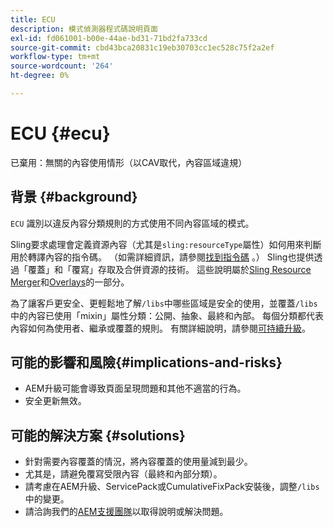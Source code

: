 ```yaml
---
title: ECU
description: 模式偵測器程式碼說明頁面
exl-id: fd061001-b00e-44ae-bd31-71bd2fa733cd
source-git-commit: cbd43bca20831c19eb30703cc1ec528c75f2a2ef
workflow-type: tm+mt
source-wordcount: '264'
ht-degree: 0%

---
```


# ECU {#ecu}

已棄用：無關的內容使用情形（以CAV取代，內容區域違規）

## 背景 {#background}

`ECU` 識別以違反內容分類規則的方式使用不同內容區域的模式。

Sling要求處理會定義資源內容（尤其是`sling:resourceType`屬性）如何用來判斷用於轉譯內容的指令碼。 （如需詳細資訊，請參閱[找到指令碼](https://experienceleague.adobe.com/docs/experience-manager-65/developing/introduction/the-basics.html#locating-the-script) 。） Sling也提供透過「覆蓋」和「覆寫」存取及合併資源的技術。 這些說明屬於[Sling Resource Merger](https://experienceleague.adobe.com/docs/experience-manager-65/developing/platform/sling-resource-merger.html)和[Overlays](https://experienceleague.adobe.com/docs/experience-manager-65/developing/platform/overlays.html)的一部分。

為了讓客戶更安全、更輕鬆地了解`/libs`中哪些區域是安全的使用，並覆蓋`/libs`中的內容已使用「mixin」屬性分類：公開、抽象、最終和內部。 每個分類都代表內容如何為使用者、繼承或覆蓋的規則。 有關詳細說明，請參閱[可持續升級](https://experienceleague.adobe.com/docs/experience-manager-65/deploying/upgrading/sustainable-upgrades.html)。

## 可能的影響和風險{#implications-and-risks}

* AEM升級可能會導致頁面呈現問題和其他不適當的行為。
* 安全更新無效。

## 可能的解決方案 {#solutions}

* 針對需要內容覆蓋的情況，將內容覆蓋的使用量減到最少。
* 尤其是，請避免覆寫受限內容（最終和內部分類）。
* 請考慮在AEM升級、ServicePack或CumulativeFixPack安裝後，調整`/libs`中的變更。
* 請洽詢我們的[AEM支援團隊](https://helpx.adobe.com/enterprise/using/support-for-experience-cloud.html)以取得說明或解決問題。
